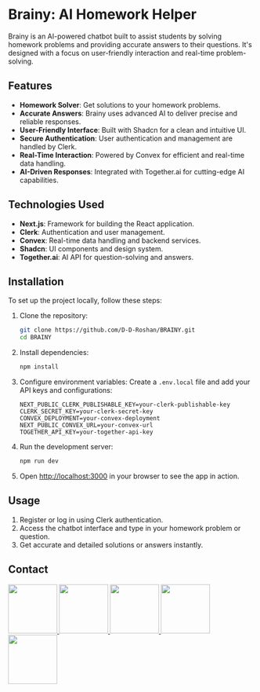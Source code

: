 

# Brainy: AI Homework Helper

Brainy is an AI-powered chatbot built to assist students by solving homework problems and providing accurate answers to their questions. It's designed with a focus on user-friendly interaction and real-time problem-solving.

## Features

- **Homework Solver**: Get solutions to your homework problems.
- **Accurate Answers**: Brainy uses advanced AI to deliver precise and reliable responses.
- **User-Friendly Interface**: Built with Shadcn for a clean and intuitive UI.
- **Secure Authentication**: User authentication and management are handled by Clerk.
- **Real-Time Interaction**: Powered by Convex for efficient and real-time data handling.
- **AI-Driven Responses**: Integrated with Together.ai for cutting-edge AI capabilities.

## Technologies Used

- **Next.js**: Framework for building the React application.
- **Clerk**: Authentication and user management.
- **Convex**: Real-time data handling and backend services.
- **Shadcn**: UI components and design system.
- **Together.ai**: AI API for question-solving and answers.

## Installation

To set up the project locally, follow these steps:

1. Clone the repository:
   ```bash
   git clone https://github.com/D-D-Roshan/BRAINY.git
   cd BRAINY
   ```

2. Install dependencies:
   ```bash
   npm install
   ```

3. Configure environment variables:
   Create a `.env.local` file and add your API keys and configurations:
   ```plaintext
   NEXT_PUBLIC_CLERK_PUBLISHABLE_KEY=your-clerk-publishable-key
   CLERK_SECRET_KEY=your-clerk-secret-key
   CONVEX_DEPLOYMENT=your-convex-deployment
   NEXT_PUBLIC_CONVEX_URL=your-convex-url
   TOGETHER_API_KEY=your-together-api-key
   ```

4. Run the development server:
   ```bash
   npm run dev
   ```

5. Open [http://localhost:3000](http://localhost:3000) in your browser to see the app in action.

## Usage

1. Register or log in using Clerk authentication.
2. Access the chatbot interface and type in your homework problem or question.
3. Get accurate and detailed solutions or answers instantly.


## Contact

<div>
<a href="https://www.facebook.com/roshan.d.942145">
<img width="100" height="100" src="https://user-images.githubusercontent.com/74038190/235294010-ec412ef5-e3da-4efa-b1d4-0ab4d4638755.gif" target="_blank"/>
</a> 
<a href="https://discord.com/invite/M8he9HxQ">
<img width="100" height="100" src="https://user-images.githubusercontent.com/74038190/235294015-47144047-25ab-417c-af1b-6746820a20ff.gif" target="_blank"/>
</a> 
<a href="https://www.linkedin.com/in/d-d-roshan">
<img width="100" height="100" src="https://user-images.githubusercontent.com/74038190/235294012-0a55e343-37ad-4b0f-924f-c8431d9d2483.gif" target="_blank"/>
</a>  
<a href="https://www.instagram.com/d_roshan_official">
<img width="100" height="100" src="https://user-images.githubusercontent.com/74038190/235294013-a33e5c43-a01c-43f6-b44d-a406d8b4ab75.gif" target="_blank"/>
</a>  
<a href="https://github.com/D-D-Roshan/D-D-Roshan">
<img width="100" height="100" src="https://img.icons8.com/?size=100&id=akG4VRhAoSii&format=png&color=000000" target="_blank"/>
</a> 
</div>
